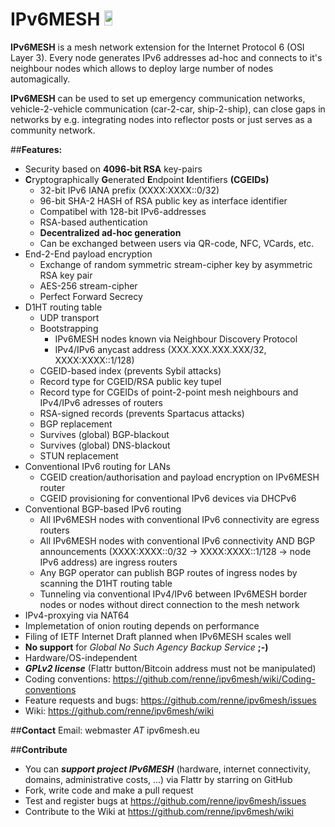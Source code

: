 IPv6MESH <a href="https://flattr.com/submit/auto?user_id=renne&url=http://ipv6mesh.eu&title=IPv6MESH&language=C99&tags=github&category=software"><img src="http://api.flattr.com/button/flattr-badge-large.png" height="24em" width="16%"/></a>
========

**IPv6MESH** is a mesh network extension for the Internet Protocol 6 (OSI Layer 3). Every node generates IPv6 addresses ad-hoc and connects to it's neighbour nodes which allows to deploy large number of nodes automagically.

**IPv6MESH** can be used to set up emergency communication networks, vehicle-2-vehicle communication (car-2-car, ship-2-ship), can close gaps in networks by e.g. integrating nodes into reflector posts or just serves as a community network.


##**Features:**
* Security based on **4096-bit RSA** key-pairs
* **C**ryptographically **G**enerated **E**ndpoint **I**dentifiers **(CGEIDs)**
  * 32-bit IPv6 IANA prefix (XXXX:XXXX::0/32)
  * 96-bit SHA-2 HASH of RSA public key as interface identifier
  * Compatibel with 128-bit IPv6-addresses
  * RSA-based authentication
  * **Decentralized ad-hoc generation**
  * Can be exchanged between users via QR-code, NFC, VCards, etc.
* End-2-End payload encryption
  * Exchange of random symmetric stream-cipher key by asymmetric RSA key pair
  * AES-256 stream-cipher
  * Perfect Forward Secrecy
* D1HT routing table
  * UDP transport
  * Bootstrapping
    * IPv6MESH nodes known via Neighbour Discovery Protocol
    * IPv4/IPv6 anycast address (XXX.XXX.XXX.XXX/32, XXXX:XXXX::1/128)
  * CGEID-based index (prevents Sybil attacks)
  * Record type for CGEID/RSA public key tupel
  * Record type for CGEIDs of point-2-point mesh neighbours and IPv4/IPv6 adresses of routers
  * RSA-signed records (prevents Spartacus attacks)
  * BGP replacement
  * Survives (global) BGP-blackout
  * Survives (global) DNS-blackout
  * STUN replacement
* Conventional IPv6 routing for LANs
  * CGEID creation/authorisation and payload encryption on IPv6MESH router
  * CGEID provisioning for conventional IPv6 devices via DHCPv6
* Conventional BGP-based IPv6 routing
  * All IPv6MESH nodes with conventional IPv6 connectivity are egress routers
  * All IPv6MESH nodes with conventional IPv6 connectivity AND BGP announcements (XXXX:XXXX::0/32 -> XXXX:XXXX::1/128 -> node IPv6 address) are ingress routers
  * Any BGP operator can publish BGP routes of ingress nodes by scanning the D1HT routing table
  * Tunneling via conventional IPv4/IPv6 between IPv6MESH border nodes or nodes without direct connection to the mesh network
* IPv4-proxying via NAT64
* Implemetation of onion routing depends on performance
* Filing of IETF Internet Draft planned when IPv6MESH scales well
* **No support** for *Global No Such Agency Backup Service* **;-)** 
* Hardware/OS-independent
* ***GPLv2 license*** (Flattr button/Bitcoin address must not be manipulated)
* Coding conventions: https://github.com/renne/ipv6mesh/wiki/Coding-conventions
* Feature requests and bugs: https://github.com/renne/ipv6mesh/issues
* Wiki: https://github.com/renne/ipv6mesh/wiki

##**Contact**
Email: webmaster *AT* ipv6mesh.eu

##**Contribute**
* You can ***support project IPv6MESH*** (hardware, internet connectivity, domains, administrative costs, ...) via Flattr by starring on GitHub
* Fork, write code and make a pull request
* Test and register bugs at https://github.com/renne/ipv6mesh/issues
* Contribute to the Wiki at https://github.com/renne/ipv6mesh/wiki
